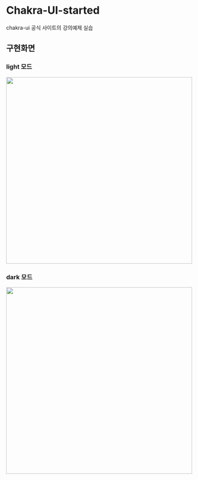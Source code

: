 # Chakra-UI-started

chakra-ui 공식 사이트의 강의예제 실습

## 구현화면

### light 모드
<img src="https://user-images.githubusercontent.com/68722179/150659762-36dd0753-0fa3-4420-bd17-417e592c27dc.png" width="500" />

### dark 모드
<img src="https://user-images.githubusercontent.com/68722179/150659793-a3fda12d-e079-4981-a650-13a08af7c50d.png" width="500" />


